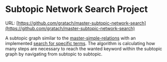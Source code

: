 # Subtopic Network Search Project

URL: [https://github.com/gratach/master-subtopic-network-search](https://github.com/gratach/master-subtopic-network-search)

A subtopic graph similar to the [master-simple-relations](master-simple-relations.md) with an implemented [search for specific terms](../../data/knowledge/subtopic-network-search-evaluation-method.md). The algorithm is calculating how many steps are necessary to reach the wanted keyword within the subtopic graph by navigating from subtopic to subtopic.